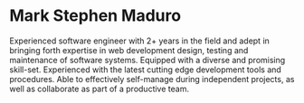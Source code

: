 # Mark Stephen Maduro

Experienced software engineer with 2+ years in the field and adept in bringing forth expertise in web development design, testing and maintenance of software systems. Equipped with a diverse and promising skill-set. Experienced with the latest cutting edge development tools and procedures. Able to effectively self-manage during independent projects, as well as collaborate as part of a productive team.
